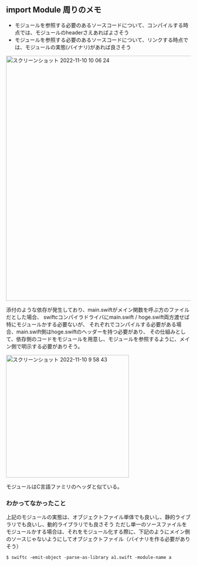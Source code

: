 ## import Module 周りのメモ

- モジュールを参照する必要のあるソースコードについて、コンパイルする時点では、モジュールのheaderさえあればよさそう
- モジュールを参照する必要のあるソースコードについて、リンクする時点では、モジュールの実態(バイナリ)があれば良さそう

<img width="669" alt="スクリーンショット 2022-11-10 10 06 24" src="https://user-images.githubusercontent.com/16571394/200975344-750aac5d-c0d1-4275-9d92-ffd30375d41e.png">


添付のような依存が発生しており、main.swiftがメイン関数を呼ぶ方のファイルだとした場合、
swiftcコンパイラドライバにmain.swift / hoge.swift両方渡せば特にモジュールかする必要ないが、
それぞれでコンパイルする必要がある場合、main.swift側はhoge.swiftのヘッダーを持つ必要があり、
その仕組みとして、依存側のコードをモジュールを用意し、モジュールを参照するように、メイン側で明示する必要がありそう。

<img width="335" alt="スクリーンショット 2022-11-10 9 58 43" src="https://user-images.githubusercontent.com/16571394/200974448-bfab1cb8-3f0d-4245-950f-ff2ca1425de0.png">

モジュールはC言語ファミリのヘッダと似ている。

### わかってなかったこと

上記のモジュールの実態は、オブジェクトファイル単体でも良いし、静的ライブラリでも良いし、動的ライブラリでも良さそう
ただし単一のソースファイルをモジュールかする場合は、それをモジュール化する際に、下記のようにメイン側のソースじゃないようにしてオブジェクトファイル（バイナリを作る必要がありそう）
```
$ swiftc -emit-object -parse-as-library a1.swift -module-name a
```
